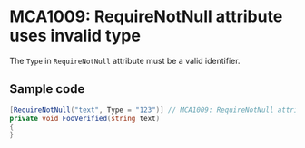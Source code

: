 # MCA1009: RequireNotNull attribute uses invalid type

The `Type` in `RequireNotNull` attribute must be a valid identifier.

## Sample code

```cs
[RequireNotNull("text", Type = "123")] // MCA1009: RequireNotNull attribute uses invalid type.
private void FooVerified(string text)
{
}
```
